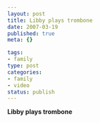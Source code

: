 ```yaml
--- 
layout: post
title: Libby plays trombone
date: 2007-03-19
published: true
meta: {}

tags: 
- family
type: post
categories: 
- family
- video
status: publish
---
```



**Libby plays trombone**





